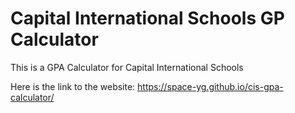 # Capital International Schools GP Calculator
This is a GPA Calculator for Capital International Schools

Here is the link to the website: https://space-yg.github.io/cis-gpa-calculator/
